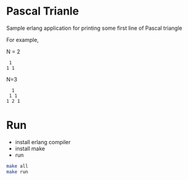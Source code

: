 # Pascal Trianle #
Sample erlang application for printing some first line of Pascal triangle

For example,

N = 2
```
 1
1 1
```

N=3
```
  1
 1 1
1 2 1
```

# Run #

- install erlang compiler
- install make
- run

```bash
make all
make run
```

